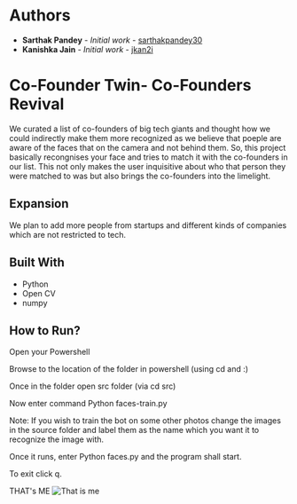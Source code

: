 # Authors

* **Sarthak Pandey** - *Initial work* - [sarthakpandey30](https://github.com/sarthakpandey30)
* **Kanishka Jain** - *Initial work* - [jkan2i](https://github.com/jkan2i)

# Co-Founder Twin- Co-Founders Revival
We curated a list of co-founders of big tech giants and thought how we could indirectly make them more recognized as we believe that poeple are aware of the faces that on the camera and not behind them. So, this project basically recongnises your face and tries to match it with the co-founders in our list. 
This not only makes the user inquisitive about who that person they were matched to was but also brings the co-founders into the limelight.
## Expansion
We plan to add more people from startups and different kinds of companies which are not restricted to tech.
## Built With
* Python
* Open CV
* numpy
## How to Run?

Open your Powershell 

Browse to the location of the folder in powershell  (using cd and :)

Once in the folder open src folder (via cd src)

Now enter command Python faces-train.py 

Note: If you wish to train the bot on some other photos change the images in the source folder and label them as the name which you want it to recognize the image with.

Once it runs, enter Python faces.py and the program shall start.

To exit click q.

THAT's ME 
![That is me](https://github.com/sarthakpandey30/Notsofamous/blob/master/git2.JPG)
